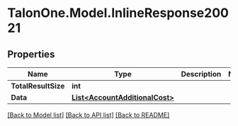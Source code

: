 
# TalonOne.Model.InlineResponse20021

## Properties

Name | Type | Description | Notes
------------ | ------------- | ------------- | -------------
**TotalResultSize** | **int** |  | 
**Data** | [**List&lt;AccountAdditionalCost&gt;**](AccountAdditionalCost.md) |  | 

[[Back to Model list]](../README.md#documentation-for-models)
[[Back to API list]](../README.md#documentation-for-api-endpoints)
[[Back to README]](../README.md)

